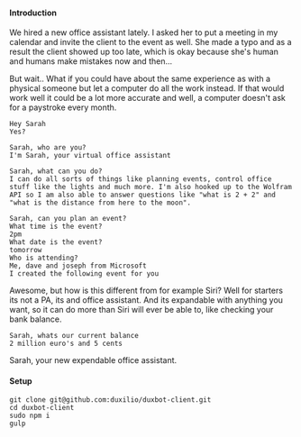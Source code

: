 #### Introduction
We hired a new office assistant lately. I asked her to put a meeting in my calendar and invite the client to the event as well. She made a typo and as a result the client showed up too late, which is okay because she's human and humans make mistakes now and then...

But wait.. What if you could have about the same experience as with a physical someone but let a computer do all the work instead. If that would work well it could be a lot more accurate and well, a computer doesn't ask for a paystroke every month.

`Hey Sarah`<br>
`Yes?`

`Sarah, who are you?`<br>
`I'm Sarah, your virtual office assistant`

`Sarah, what can you do?`<br>
`I can do all sorts of things like planning events, control office stuff like the lights and much more. I'm also hooked up to the Wolfram API so I am also able to answer questions like "what is 2 + 2" and "what is the distance from here to the moon".`

`Sarah, can you plan an event?`<br>
`What time is the event?`<br>
`2pm`<br>
`What date is the event?`<br>
`tomorrow`<br>
`Who is attending?`<br>
`Me, dave and joseph from Microsoft`<br>
`I created the following event for you`

Awesome, but how is this different from for example Siri? Well for starters its not a PA, its and office assistant. And its expandable with anything you want, so it can do more than Siri will ever be able to, like checking your bank balance.

`Sarah, whats our current balance`<br>
`2 million euro's and 5 cents`

Sarah, your new expendable office assistant.

#### Setup
```
git clone git@github.com:duxilio/duxbot-client.git
cd duxbot-client
sudo npm i
gulp
```
